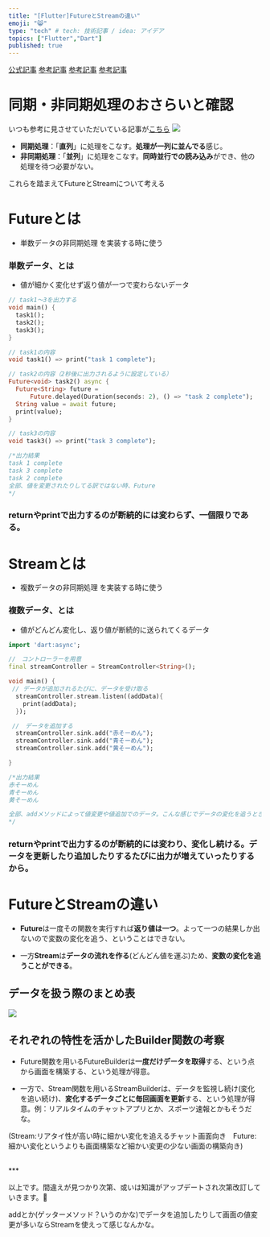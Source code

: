 ```yaml
---
title: "[Flutter]FutureとStreamの違い"
emoji: "😸"
type: "tech" # tech: 技術記事 / idea: アイデア
topics: ["Flutter","Dart"]
published: true
---
```

[公式記事](https://dart.dev/tutorials/language/streams)
[参考記事](https://blog.flutteruniv.com/flutter-future-stream-difference/#toc3)
[参考記事](https://terupro.net/flutter-dart-grammar-future-stream)
[参考記事](https://www.indetail.co.jp/blog/dart-async/)
# 同期・非同期処理のおさらいと確認
いつも参考に見させていただいている記事が[こちら](https://terupro.net/flutter-dart-grammar-future-stream)
![](https://terupro.net/wp-content/uploads/2022/02/b518be1678bc15fb5249e29dda2e1a2c.png)

- **同期処理**：「**直列**」に処理をこなす。**処理が一列に並んでる**感じ。
- **非同期処理**：「**並列**」に処理をこなす。**同時並行での読み込み**ができ、他の処理を待つ必要がない。

これらを踏まえてFutureとStreamについて考える

# Futureとは
- 単数データの非同期処理 を実装する時に使う
### 単数データ、とは
- 値が細かく変化せず返り値が一つで変わらないデータ
```dart:main.dart
// task1〜3を出力する
void main() {
  task1();
  task2();
  task3();
}

// task1の内容
void task1() => print("task 1 complete");

// task2の内容（2秒後に出力されるように設定している）
Future<void> task2() async {
  Future<String> future =
      Future.delayed(Duration(seconds: 2), () => "task 2 complete");
  String value = await future;
  print(value);
}

// task3の内容
void task3() => print("task 3 complete");

/*出力結果　
task 1 complete
task 3 complete
task 2 complete
全部、値を変更されたりしてる訳ではない時、Future
*/
```
### returnやprintで出力するのが断続的には変わらず、一個限りである。

# Streamとは
- 複数データの非同期処理 を実装する時に使う
### 複数データ、とは
- 値がどんどん変化し、返り値が断続的に送られてくるデータ
```dart:main.dart
import 'dart:async';

//　コントローラーを用意
final streamController = StreamController<String>();

void main() {
 // データが追加されるたびに、データを受け取る
  streamController.stream.listen((addData){
    print(addData);
  });

 //　データを追加する
  streamController.sink.add("赤そーめん");
  streamController.sink.add("青そーめん");
  streamController.sink.add("黄そーめん");

}

/*出力結果　
赤そーめん
青そーめん
黄そーめん

全部、addメソッドによって値変更や値追加でのデータ。こんな感じでデータの変化を追うときにStream
*/
```

### returnやprintで出力するのが断続的には変わり、変化し続ける。データを更新したり追加したりするたびに出力が増えていったりするから。

# FutureとStreamの違い

- **Future**は一度その関数を実行すれば**返り値は一つ**。よって一つの結果しか出ないので変数の変化を追う、ということはできない。

- 一方**Stream**は**データの流れを作る**(どんどん値を運ぶ)ため、**変数の変化を追うことができる**。
## データを扱う際のまとめ表
![](https://terupro.net/wp-content/uploads/2022/02/55ebc8ff90bf1cd47eaf50aee664c9f9-1.png)

## それぞれの特性を活かしたBuilder関数の考察
- Future関数を用いるFutureBuilderは**一度だけデータを取得**する、という点から画面を構築する、という処理が得意。

- 一方で、Stream関数を用いるStreamBuilderは、データを監視し続け(変化を追い続け)、**変化するデータごとに毎回画面を更新**する、という処理が得意。例：リアルタイムのチャットアプリとか、スポーツ速報とかもそうだな。

(Stream:リアタイ性が高い時に細かい変化を追えるチャット画面向き　Future:細かい変化というよりも画面構築など細かい変更の少ない画面の構築向き)

<br>
***

以上です。間違えが見つかり次第、或いは知識がアップデートされ次第改訂していきます。🙏

addとか(ゲッターメソッド？いうのかな)でデータを追加したりして画面の値変更が多いならStreamを使えって感じなんかな。
